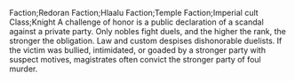 Faction;Redoran Faction;Hlaalu Faction;Temple Faction;Imperial cult Class;Knight
A challenge of honor is a public declaration of a scandal against a private party. Only nobles fight duels, and the higher the rank, the stronger the obligation.
Law and custom despises dishonorable duelists. If the victim was bullied, intimidated, or goaded by a stronger party with suspect motives, magistrates often convict the stronger party of foul murder.